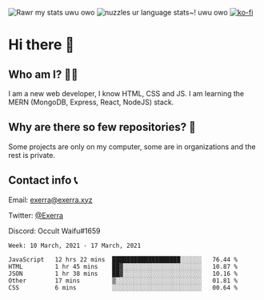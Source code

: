 ![Rawr my stats uwu owo](https://github-readme-stats.vercel.app/api?username=Exerra&show_icons=true&theme=buefy)
![nuzzles ur language stats~! uwu owo](https://github-readme-stats.vercel.app/api/top-langs/?username=Exerra&layout=compact)
[![ko-fi](https://www.ko-fi.com/img/githubbutton_sm.svg)](https://ko-fi.com/X8X130H96)
# Hi there 👋
## Who am I? 🙋‍♀️
I am a new web developer, I know HTML, CSS and JS. I am learning the MERN (MongoDB, Express, React, NodeJS) stack.
## Why are there so few repositories? 🤔
Some projects are only on my computer, some are in organizations and the rest is private.
## Contact info 📞
Email: [exerra@exerra.xyz](mailto:exerra@exerra.xyz)

Twitter: [@Exerra](https://twitter.com/exerra)

Discord: Occult Waifu#1659

<!--START_SECTION:waka-->
```text
Week: 10 March, 2021 - 17 March, 2021

JavaScript   12 hrs 22 mins  ███████████████████░░░░░░   76.44 % 
HTML         1 hr 45 mins    ██▓░░░░░░░░░░░░░░░░░░░░░░   10.87 % 
JSON         1 hr 38 mins    ██▓░░░░░░░░░░░░░░░░░░░░░░   10.16 % 
Other        17 mins         ▒░░░░░░░░░░░░░░░░░░░░░░░░   01.81 % 
CSS          6 mins          ░░░░░░░░░░░░░░░░░░░░░░░░░   00.64 % 
```
<!--END_SECTION:waka-->

